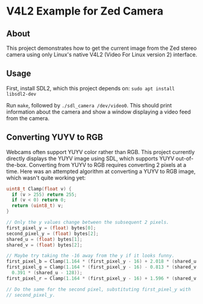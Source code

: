 V4L2 Example for Zed Camera
===========================

About
-----

This project demonstrates how to get the current image from the Zed stereo
camera using only Linux's native V4L2 (Video For Linux version 2) interface.

Usage
-----

First, install SDL2, which this project depends on:
`sudo apt install libsdl2-dev`

Run `make`, followed by `./sdl_camera /dev/video0`. This should print
information about the camera and show a window displaying a video feed from the
camera.

Converting YUYV to RGB
----------------------

Webcams often support YUYV color rather than RGB. This project currently
directly displays the YUYV image using SDL, which supports YUYV out-of-the-box.
Converting from YUYV to RGB requires converting 2 pixels at a time. Here was an
attempted algorithm at converting a YUYV to RGB image, which wasn't quite
working yet:

```c
uint8_t Clamp(float v) {
  if (v > 255) return 255;
  if (v < 0) return 0;
  return (uint8_t) v;
}

// Only the y values change between the subsequent 2 pixels.
first_pixel_y = (float) bytes[0];
second_pixel_y = (float) bytes[2];
shared_u = (float) bytes[1];
shared_v = (float) bytes[2];

// Maybe try taking the -16 away from the y if it looks funny.
first_pixel_b = Clamp(1.164 * (first_pixel_y - 16) + 2.018 * (shared_u - 128));
first_pixel_g = Clamp(1.164 * (first_pixel_y - 16) - 0.813 * (shared_v - 128) -
  0.391 * (shared_u - 128));
first_pixel_r = Clamp(1.164 * (first_pixel_y - 16) + 1.596 * (shared_v - 128));

// Do the same for the second pixel, substituting first_pixel_y with
// second_pixel_y.
```
